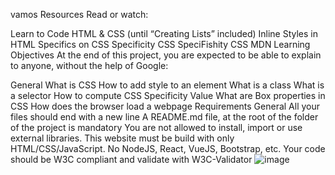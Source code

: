 vamos
Resources
Read or watch:

Learn to Code HTML & CSS (until “Creating Lists” included)
Inline Styles in HTML
Specifics on CSS Specificity
CSS SpeciFishity
CSS
MDN
Learning Objectives
At the end of this project, you are expected to be able to explain to anyone, without the help of Google:

General
What is CSS
How to add style to an element
What is a class
What is a selector
How to compute CSS Specificity Value
What are Box properties in CSS
How does the browser load a webpage
Requirements
General
All your files should end with a new line
A README.md file, at the root of the folder of the project is mandatory
You are not allowed to install, import or use external libraries. This website must be build with only HTML/CSS/JavaScript. No NodeJS, React, VueJS, Bootstrap, etc.
Your code should be W3C compliant and validate with W3C-Validator
![image](https://github.com/user-attachments/assets/5b99f40e-dfdc-46ae-8f96-0e0b3762be02)
